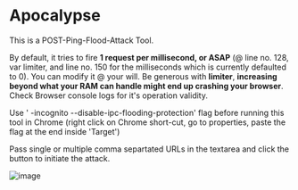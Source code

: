 # Apocalypse
This is a POST-Ping-Flood-Attack Tool.  

By default, it tries to fire **1 request per millisecond, or ASAP** (@ line no. 128, var limiter, and line no. 150 for the milliseconds which is currently defaulted to 0). You can modify it @ your will. Be generous with **limiter**, **increasing beyond what your RAM can handle might end up crashing your browser**. Check Browser console logs for it's operation validity.  

Use ' -incognito --disable-ipc-flooding-protection' flag before running this tool in Chrome (right click on Chrome short-cut, go to properties, paste the flag at the end inside 'Target')  

Pass single or multiple comma separtated URLs in the textarea and click the button to initiate the attack.

![image](https://user-images.githubusercontent.com/6196046/129509071-5040c5fc-d112-4129-862a-76c9258f5763.png)
